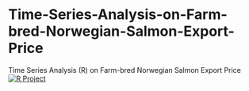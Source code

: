 # Time-Series-Analysis-on-Farm-bred-Norwegian-Salmon-Export-Price
Time Series Analysis (R) on Farm-bred Norwegian Salmon Export Price
[![R Project](https://img.shields.io/badge/R%20Project-green.svg)](https://www.r-project.org/)
